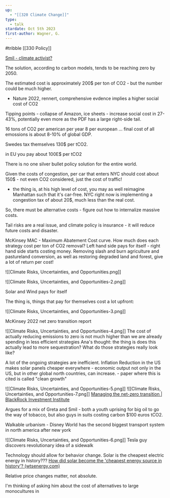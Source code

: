 ```yaml
---
up:
  - "[[320 Climate Change]]"
type:
  - talk
stardate: Oct 5th 2023
first-author: Wagner, G.
---
```

#tribble [[330 Policy]]

[Smil - climate activist?](https://www.nytimes.com/interactive/2022/04/25/magazine/vaclav-smil-interview.html)

The solution, according to carbon models, tends to be reaching zero by 2050.

The estimated cost is approximately 200$ per ton of CO2 - but the number could be much higher.
- Nature 2022, rennert, comprehensive evdence implies a higher social cost of CO2

Tipping points - collapse of Amazon, ice sheets - increase social cost in 27-43%, potentially even more as the PDF has a large right-side tail.

16 tons of CO2 per american per year
8 per european
...
final cost of all emossions is about 8-10% of global GDP.

Swedes tax themselves 130$ per tCO2.

in EU you pay about 100E$ per tCO2

There is no one silver bullet policy solution for the entire world.

Given the costs of congestion, per car that enters NYC should cost about 150$ - not even CO2 considered, just the cost of traffic!
- the thing is, at his high level of cost, you may as well reimagine Manhattan such that it's car-free. NYC right now is implementing a congestion tax of about 20$, much less than the real cost.

So, there must be alternative costs - figure out how to internalize massive costs.

Tail risks are a real issue, and climate policy is insurance - it will reduce future costs and disaster.

McKinsey MAC - Maximum Abatement Cost curve.
How much does each strategy cost per ton of CO2 removal?
Left hand side pays for itself - right hand side starts costing money.
Removing slash and burn agriculture and pastureland conversion, as well as restoring degraded land and forest, give a lot of return per cost!

![[Climate Risks, Uncertainties, and Opportunities.png]]

![[Climate Risks, Uncertainties, and Opportunities-2.png]]

Solar and Wind pays for itself

The thing is, things that pay for themselves cost a lot upfront:

![[Climate Risks, Uncertainties, and Opportunities-3.png]]

McKinsey 2022 net zero transition report

![[Climate Risks, Uncertainties, and Opportunities-4.png]]
The cost of actually reducing emissions to zero is not much higher than we are already spending in less efficient strategies
Ana's thought: the thing is does this actually lead to more sequestration? What do those strategies really look like?

A lot of the ongoing strategies are inefficient. Inflation Reduction in the US makes solar panels cheaper everywhere - economic output not only in the US, but in other global north countries, can increase. - paper where this is cited is called "clean growth"

![[Climate Risks, Uncertainties, and Opportunities-5.png]]
![[Climate Risks, Uncertainties, and Opportunities-7.png]]
[Managing the net-zero transition | BlackRock Investment Institute](https://www.blackrock.com/corporate/insights/blackrock-investment-institute/publications/net-zero-transition)

Argues for a mix of Greta and Smil - both a youth uprising for big oil to go the way of tobacco, but also guys in suits costing carbon $100 euros tCO2.

Walkable urbanism - Disney World has the second biggest transport system in north america after new york

![[Climate Risks, Uncertainties, and Opportunities-6.png]]
Tesla guy discovers revolutionary idea of a sidewalk

Technology should allow for behavior change.
Solar is the cheapest electric energy in history???
[How did solar become the 'cheapest energy source in history'? (wtsenergy.com)](https://www.wtsenergy.com/solar-cheapest-energy-source-in-history-factor/#:~:text=In%202021%2C%20solar%20PV%20accounted,source%20of%20electricity%20in%20history.)

Relative price changes matter, not absolute.

I'm thinking of asking him about the cost of alternatives to large monocultures in 